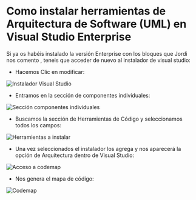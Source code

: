 # Como instalar herramientas de Arquitectura de Software (UML) en Visual Studio Enterprise

Si ya os habéis instalado la versión Enterprise con los bloques que Jordi nos comento , teneis que acceder de nuevo al instalador de visual studio:

* Hacemos Clic en modificar:

![Instalador Visual Studio](Imagenes/01.png)

* Entramos en la sección de componentes individuales:

![Sección componentes individuales](Imagenes/02.png)

* Buscamos la sección de Herramientas de Código y seleccionamos todos los campos:

![Herramientas a instalar](Imagenes/03.png)

* Una vez seleccionados el instalador los agrega y nos aparecerá la opción de Arquitectura
dentro de Visual Studio:

![Acceso a codemap](Imagenes/04.png)

* Nos genera el mapa de código:

![Codemap](Imagenes/05.png)